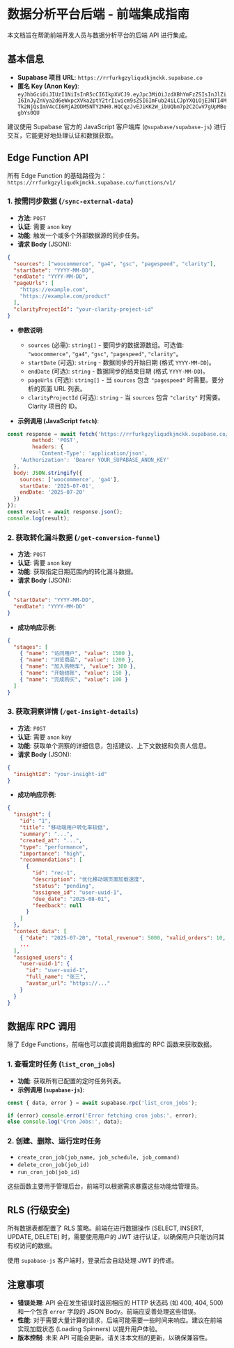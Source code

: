 # 数据分析平台后端 - 前端集成指南

本文档旨在帮助前端开发人员与数据分析平台的后端 API 进行集成。

## 基本信息

- **Supabase 项目 URL**: `https://rrfurkgzyliqudkjmckk.supabase.co`
- **匿名 Key (Anon Key)**: `eyJhbGciOiJIUzI1NiIsInR5cCI6IkpXVCJ9.eyJpc3MiOiJzdXBhYmFzZSIsInJlZiI6InJyZnVya2d6eWxpcXVka2ptY2trIiwicm9sZSI6ImFub24iLCJpYXQiOjE3NTI4MTk2NjQsImV4cCI6MjA2ODM5NTY2NH0.HQCqzJvEJiKK2W_ibUQbm7p2C2CwV7gUpMBegbYs0QU`

建议使用 Supabase 官方的 JavaScript 客户端库 (`@supabase/supabase-js`) 进行交互，它能更好地处理认证和数据获取。

## Edge Function API

所有 Edge Function 的基础路径为： `https://rrfurkgzyliqudkjmckk.supabase.co/functions/v1/`

### 1. 按需同步数据 (`/sync-external-data`)

- **方法**: `POST`
- **认证**: 需要 `anon` key
- **功能**: 触发一个或多个外部数据源的同步任务。
- **请求 Body** (JSON):

```json
{
  "sources": ["woocommerce", "ga4", "gsc", "pagespeed", "clarity"],
  "startDate": "YYYY-MM-DD",
  "endDate": "YYYY-MM-DD",
  "pageUrls": [
    "https://example.com",
    "https://example.com/product"
  ],
  "clarityProjectId": "your-clarity-project-id"
}
```

- **参数说明**:
  - `sources` (必需): `string[]` - 要同步的数据源数组。可选值: `"woocommerce"`, `"ga4"`, `"gsc"`, `"pagespeed"`, `"clarity"`。
  - `startDate` (可选): `string` - 数据同步的开始日期 (格式 `YYYY-MM-DD`)。
  - `endDate` (可选): `string` - 数据同步的结束日期 (格式 `YYYY-MM-DD`)。
  - `pageUrls` (可选): `string[]` - 当 `sources` 包含 `"pagespeed"` 时需要。要分析的页面 URL 列表。
  - `clarityProjectId` (可选): `string` - 当 `sources` 包含 `"clarity"` 时需要。Clarity 项目的 ID。

- **示例调用 (JavaScript `fetch`)**:

```javascript
const response = await fetch('https://rrfurkgzyliqudkjmckk.supabase.co/functions/v1/sync-external-data', {
        method: 'POST',
        headers: {
          'Content-Type': 'application/json',
    'Authorization': 'Bearer YOUR_SUPABASE_ANON_KEY'
  },
  body: JSON.stringify({
    sources: ['woocommerce', 'ga4'],
    startDate: '2025-07-01',
    endDate: '2025-07-20'
  })
});
const result = await response.json();
console.log(result);
```

### 2. 获取转化漏斗数据 (`/get-conversion-funnel`)

- **方法**: `POST`
- **认证**: 需要 `anon` key
- **功能**: 获取指定日期范围内的转化漏斗数据。
- **请求 Body** (JSON):

```json
{
  "startDate": "YYYY-MM-DD",
  "endDate": "YYYY-MM-DD"
}
```

- **成功响应示例**:

```json
{
  "stages": [
    { "name": "访问用户", "value": 1500 },
    { "name": "浏览商品", "value": 1200 },
    { "name": "加入购物车", "value": 300 },
    { "name": "开始结账", "value": 150 },
    { "name": "完成购买", "value": 100 }
  ]
}
```

### 3. 获取洞察详情 (`/get-insight-details`)

- **方法**: `POST`
- **认证**: 需要 `anon` key
- **功能**: 获取单个洞察的详细信息，包括建议、上下文数据和负责人信息。
- **请求 Body** (JSON):

```json
{
  "insightId": "your-insight-id"
}
```

- **成功响应示例**:

```json
{
  "insight": {
    "id": "1",
    "title": "移动端用户转化率较低",
    "summary": "...",
    "created_at": "...",
    "type": "performance",
    "importance": "high",
    "recommendations": [
      {
        "id": "rec-1",
        "description": "优化移动端页面加载速度",
        "status": "pending",
        "assignee_id": "user-uuid-1",
        "due_date": "2025-08-01",
        "feedback": null
      }
    ]
  },
  "context_data": [
    { "date": "2025-07-20", "total_revenue": 5000, "valid_orders": 10, ... },
    ...
  ],
  "assigned_users": {
    "user-uuid-1": {
      "id": "user-uuid-1",
      "full_name": "张三",
      "avatar_url": "https://..."
    }
  }
}
```

## 数据库 RPC 调用

除了 Edge Functions，前端也可以直接调用数据库的 RPC 函数来获取数据。

### 1. 查看定时任务 (`list_cron_jobs`)

- **功能**: 获取所有已配置的定时任务列表。
- **示例调用 (`supabase-js`)**:

```javascript
const { data, error } = await supabase.rpc('list_cron_jobs');

if (error) console.error('Error fetching cron jobs:', error);
else console.log('Cron Jobs:', data);
```

### 2. 创建、删除、运行定时任务

- `create_cron_job(job_name, job_schedule, job_command)`
- `delete_cron_job(job_id)`
- `run_cron_job(job_id)`

这些函数主要用于管理后台，前端可以根据需求暴露这些功能给管理员。

## RLS (行级安全)

所有数据表都配置了 RLS 策略。前端在进行数据操作 (SELECT, INSERT, UPDATE, DELETE) 时，需要使用用户的 JWT 进行认证，以确保用户只能访问其有权访问的数据。

使用 `supabase-js` 客户端时，登录后会自动处理 JWT 的传递。

## 注意事项

- **错误处理**: API 会在发生错误时返回相应的 HTTP 状态码 (如 400, 404, 500) 和一个包含 `error` 字段的 JSON Body。前端应妥善处理这些错误。
- **性能**: 对于需要大量计算的请求，后端可能需要一些时间来响应。建议在前端实现加载状态 (Loading Spinners) 以提升用户体验。
- **版本控制**: 未来 API 可能会更新。请关注本文档的更新，以确保兼容性。 